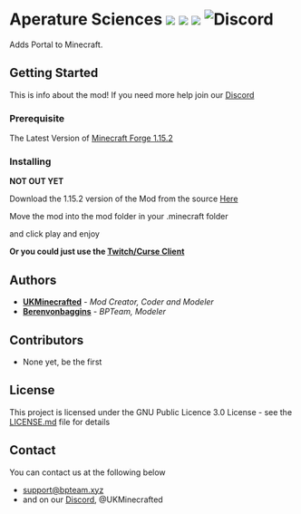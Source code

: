 # Aperature Sciences ![](https://img.shields.io/badge/Minecraft-1.15.2-blue.svg) ![](https://img.shields.io/badge/Latest%20Version-0.1-blue.svg) ![](https://img.shields.io/badge/Mod%20Status-Imcomplete-red.svg) ![Discord](https://img.shields.io/discord/538796875311218721)

Adds Portal to Minecraft.

## Getting Started

This is info about the mod!
If you need more help join our [Discord](https://discord.gg/Zawfp6K)

### Prerequisite
The Latest Version of [Minecraft  Forge 1.15.2](https://www.minecraftforge.net)

### Installing
**NOT OUT YET**

Download the 1.15.2 version of the Mod from the source [Here]()

Move the mod into the mod folder in your .minecraft folder

and click play and enjoy

**Or you could just use the [Twitch/Curse Client](https://app.twitch.tv/download)**

## Authors

* **[UKMinecrafted](https://GitHub.com/UKMinecrafted)** - *Mod Creator, Coder and Modeler*
* **[Berenvonbaggins](https://github.com/berenvonbaggins)** - *BPTeam, Modeler*

## Contributors

* None yet, be the first

## License

This project is licensed under the GNU Public Licence 3.0  License - see the [LICENSE.md](LICENSE.md) file for details

## Contact
You can contact us at the following below
* support@bpteam.xyz
* and on our [Discord](https://discord.gg/Zawfp6K), @UKMinecrafted
